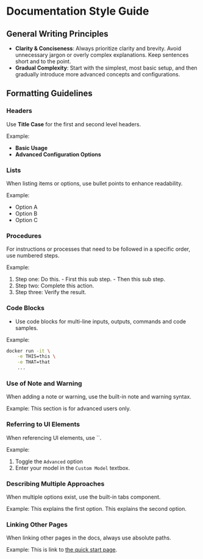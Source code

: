 # Documentation Style Guide

## General Writing Principles

- **Clarity & Conciseness**: Always prioritize clarity and brevity. Avoid unnecessary jargon or overly complex explanations.
Keep sentences short and to the point.
- **Gradual Complexity**: Start with the simplest, most basic setup, and then gradually introduce more advanced
concepts and configurations.

## Formatting Guidelines

### Headers

Use **Title Case** for the first and second level headers.

Example:
  - **Basic Usage**
  - **Advanced Configuration Options**

### Lists

When listing items or options, use bullet points to enhance readability.

Example:
  - Option A
  - Option B
  - Option C

### Procedures

For instructions or processes that need to be followed in a specific order, use numbered steps.

Example:
  1. Step one: Do this.
    - First this sub step.
    - Then this sub step.
  2. Step two: Complete this action.
  3. Step three: Verify the result.

### Code Blocks

* Use code blocks for multi-line inputs, outputs, commands and code samples.

Example:
```bash
docker run -it \
    -e THIS=this \
    -e THAT=that
    ...
```

### Use of Note and Warning

When adding a note or warning, use the built-in note and warning syntax.

Example:
<Note>
  This section is for advanced users only.
</Note>

### Referring to UI Elements

When referencing UI elements, use ``.

Example:
1. Toggle the `Advanced` option
2. Enter your model in the `Custom Model` textbox.

### Describing Multiple Approaches

When multiple options exist, use the built-in tabs component.

Example:
<Tabs>
  <Tab title="First Approach">
    This explains the first option.
  </Tab>
  <Tab title="Second Approach">
    This explains the second option.
  </Tab>
</Tabs>

### Linking Other Pages

When linking other pages in the docs, always use absolute paths.

Example:
This is link to [the quick start page](/openhands/usage/quick-start).
